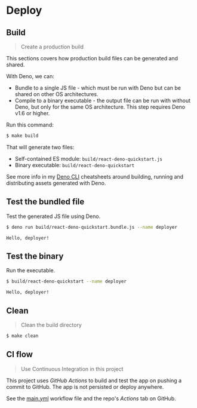 # Deploy


## Build
> Create a production build

This sections covers how production build files can be generated and shared.

With Deno, we can:

- Bundle to a single JS file - which must be run with Deno but can be shared on
  other OS architectures.
- Compile to a binary executable - the output file can be run with without Deno,
  but only for the same OS architecture. This step requires Deno v1.6 or higher.

Run this command:

```sh
$ make build
```

That will generate two files:

- Self-contained ES module: `build/react-deno-quickstart.js`
- Binary executable: `build/react-deno-quickstart`

See more info in my
[Deno CLI](https://michaelcurrin.github.io/dev-cheatsheets/cheatsheets/javascript/deno/cli/)
cheatsheets around building, running and distributing assets generated with
Deno.


## Test the bundled file

Test the generated JS file using Deno.

```sh
$ deno run build/react-deno-quickstart.bundle.js --name deployer
```

```
Hello, deployer!
```


## Test the binary

Run the executable.

```sh
$ build/react-deno-quickstart --name deployer
```

```
Hello, deployer!
```


## Clean

> Clean the build directory

```sh
$ make clean
```


## CI flow
> Use Continuous Integration in this project

This project uses _GitHub Actions_ to build and test the app on pushing a commit
to GitHub. The app is not persisted or deploy anywhere.

See the [main.yml](/.github/workflows/main.yml) workflow file and the repo's
_Actions_ tab on GitHub.
